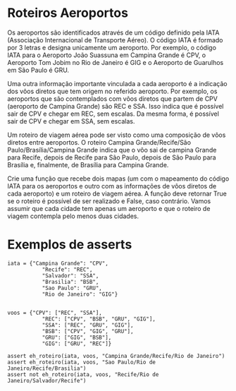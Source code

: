 # Roteiros Aeroportos

Os aeroportos são identificados através de um código
definido pela IATA (Associação Internacional de
Transporte Aéreo). O código IATA é formado por 3 letras
e designa unicamente um aeroporto. Por exemplo, o código
IATA para o Aeroporto João Suassuna em Campina Grande é
CPV, o Aeroporto Tom Jobim no Rio de Janeiro é GIG e o
Aeroporto de Guarulhos em São Paulo é GRU.

Uma outra informação importante vinculada a cada
aeroporto é a indicação dos vôos diretos que tem origem
no referido aeroporto. Por exemplo, os aeroportos que
são contemplados com vôos diretos que partem de CPV
(aeroporto de Campina Grande) são REC e SSA. Isso indica
que é possível sair de CPV e chegar em REC, sem escalas.
Da mesma forma, é possível sair  de CPV e chegar em SSA,
sem escalas.

Um roteiro de viagem aérea pode ser visto como uma
composição de vôos diretos entre aeroportos. O roteiro
Campina Grande/Recife/São Paulo/Brasília/Campina Grande
indica que o vôo sai de campina Grande para Recife,
depois de Recife para São Paulo, depois de São Paulo
para Brasília e, finalmente, de Brasília para Campina
Grande.

Crie uma função que recebe dois mapas (um com o
mapeamento do código IATA para os aeroportos e outro com
as informações de vôos diretos de cada aeroporto) e um
roteiro de viagem aérea. A função deve retornar True se
o roteiro é possível de ser realizado e False, caso
contrário. Vamos assumir que cada cidade tem apenas um
aeroporto e que o roteiro de viagem contempla pelo menos
duas cidades.

# Exemplos de asserts

```
iata = {"Campina Grande": "CPV",
           "Recife": "REC",
           "Salvador": "SSA",
           "Brasilia": "BSB",
           "Sao Paulo": "GRU",
           "Rio de Janeiro": "GIG"}


voos = {"CPV": ["REC", "SSA"],
           "REC": ["CPV", "BSB", "GRU", "GIG"],
           "SSA": ["REC", "GRU", "GIG"],
           "BSB": ["CPV", "GIG", "GRU"],
           "GRU": ["GIG", "BSB"],
           "GIG": ["GRU", "REC"]}

assert eh_roteiro(iata, voos, "Campina Grande/Recife/Rio de Janeiro")
assert eh_roteiro(iata, voos, "Sao Paulo/Rio de Janeiro/Recife/Brasilia")
assert not eh_roteiro(iata, voos, "Recife/Rio de Janeiro/Salvador/Recife")

```
